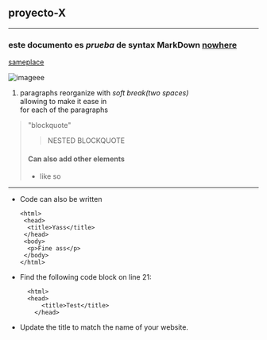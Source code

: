 ## proyecto-X
----------------------------------------------------------------------------------------

### este documento es _prueba_ de syntax **MarkDown** [nowhere](https://github.com/Miguelmyh/proyecto-X/new/master?readme=1)


[sameplace][readme]

![imageee][codeblock]

1. paragraphs reorganize with _soft break(two spaces)_  
  allowing to make it ease in  
  for each of the paragraphs  

>"blockquote"
>>NESTED BLOCKQUOTE
>#### Can also add other elements
>* like so

---------------------------------------------------------------------------------------------

- Code can also be written

      <html>
       <head>
        <title>Yass</title>
       </head>
       <body>
        <p>Fine ass</p>
       </body>
      </html>
    
      
- Find the following code block on line 21:

        <html>
        <head>
            <title>Test</title>
          </head>

- Update the title to match the name of your website.

[readme]:https://github.com/Miguelmyh/proyecto-X/new/master?readme=1
[codeblock]: https://imageio.forbes.com/blogs-images/forbestechcouncil/files/2019/01/canva-photo-editor-8-7.png?format=png&width=1200

